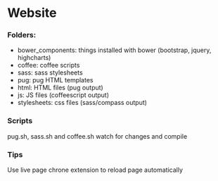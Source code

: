 # Website

### Folders:
- bower_components: things installed with bower (bootstrap, jquery, highcharts)
- coffee: coffee scripts
- sass: sass stylesheets
- pug: pug HTML templates
- html: HTML files (pug output)
- js: JS files (coffeescript output)
- stylesheets: css files (sass/compass output)

### Scripts
pug.sh, sass.sh  and coffee.sh watch for changes and compile

### Tips
Use live page chrone extension to reload page automatically
